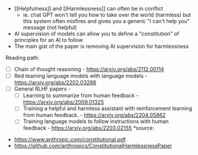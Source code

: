 * [[Helpfulness]] and [[Harmlessness]] can often be in conflict
	* ie. chat GPT won't tell you how to take over the world (harmless) but this system often misfires and gives you a generic "I can't help you" message (not helpful)
* AI supervision of models can allow you to define a "constitution" of principles for an AI to follow 
* The main gist of the paper is removing AI supervision for harmlessness

Reading path:
* [ ] Chain of thought reasoning - https://arxiv.org/abs/2112.00114
* [ ] Red teaming language models with language models - https://arxiv.org/abs/2202.03286
* [ ] General RLHF papers - 
	* [ ] Learning to summarize from human feedback - https://arxiv.org/abs/2009.01325
	* [ ] Training a helpful and harmless assistant with reinforcement learning from human feedback. - https://arxiv.org/abs/2204.05862
	* [ ] Training language models to follow instructions with human feedback - https://arxiv.org/abs/2203.02155
*source: 
* https://www.anthropic.com/constitutional.pdf
* https://github.com/anthropics/ConstitutionalHarmlessnessPaper
